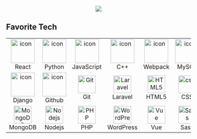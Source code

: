 <p align="center">
  <a href="https://github.com/scottpolo"><img src="https://readme-typing-svg.herokuapp.com/?lines=Blockchain%20developer;Web%20and%20mobile%20master;+6%2B%20years%20of%20coding%20experience;Always%20learning%20new%20tech&font=Pacifico&center=true&width=650&height=120&color=58a6ff&vCenter=true&size=45%22"></a>
</p>

<h2 align="left" id="macropower-tech">Favorite Tech</h2>

<table align="center">
  <tr>
    <td align="center" width="96">
      <a href="https://react.dev/" target="_blank" rel="noopener noreferrer">
        <img src="https://techstack-generator.vercel.app/react-icon.svg" alt="icon" width="65" height="65" />
      </a>
      <br>React
    </td>
    <td align="center" width="96">
      <a href="https://www.python.org/" target="_blank" rel="noopener noreferrer">
        <img src="https://techstack-generator.vercel.app/python-icon.svg" alt="icon" width="65" height="65" />
      </a>
      <br>Python
    </td>
    <td align="center" width="96">
      <a href="https://www.javascript.com/" target="_blank" rel="noopener noreferrer">
        <img src="https://techstack-generator.vercel.app/js-icon.svg" alt="icon" width="65" height="65" />
      </a>
      <br>JavaScript
    </td>
    <td align="center" width="96">
      <a href="https://cplusplus.com/" target="_blank" rel="noopener noreferrer">
        <img src="https://techstack-generator.vercel.app/cpp-icon.svg" alt="icon" width="65" height="65" />
      </a>
      <br>C++
    </td>
    <td align="center" width="96">
      <a href="https://webpack.js.org/" target="_blank" rel="noopener noreferrer">
        <img src="https://techstack-generator.vercel.app/webpack-icon.svg" alt="icon" width="65" height="65" />
      </a>
      <br>Webpack
    </td>
    <td align="center" width="96">
      <a href="https://www.mysql.com/" target="_blank" rel="noopener noreferrer">
        <img src="https://techstack-generator.vercel.app/mysql-icon.svg" alt="icon" width="65" height="65" />
      </a>
      <br>MySQL
    </td>
    <td align="center" width="96">
      <a href="https://www.typescriptlang.org/" target="_blank" rel="noopener noreferrer">
        <img src="https://techstack-generator.vercel.app/ts-icon.svg" alt="icon" width="65" height="65" />
      </a>
      <br>TypeScript
    </td>
    <td align="center" width="96">
      <a href="https://aws.amazon.com/console/" target="_blank" rel="noopener noreferrer">
        <img src="https://techstack-generator.vercel.app/aws-icon.svg" alt="icon" width="65" height="65" />
      </a>
      <br>AWS
    </td>
    <td align="center" width="96">
        <img src="https://techstack-generator.vercel.app/csharp-icon.svg" alt="icon" width="65" height="65" />
      <br>C#
    </td>
  </tr>
  <tr>
    <td align="center" width="96">
      <a href="https://www.djangoproject.com/" target="_blank" rel="noopener noreferrer">
        <img src="https://techstack-generator.vercel.app/django-icon.svg" alt="icon" width="65" height="65" />
      </a>
      <br>Django
    <td align="center" width="96">
      <a href="https://github.com/" target="_blank" rel="noopener noreferrer">
        <img src="https://techstack-generator.vercel.app/github-icon.svg" alt="icon" width="65" height="65" />
      </a>
      <br>Github
    </td>
    <td align="center" width="96"> 
      <a href="https://git-scm.com/" target="_blank" rel="noopener noreferrer">
        <img src="https://user-images.githubusercontent.com/25181517/192108372-f71d70ac-7ae6-4c0d-8395-51d8870c2ef0.png" width="48" height="48" alt="Git" />
      </a>
      <br>Git
    </td>
    <td align="center"  width="96">
      <a href="https://laravel.com/" target="_blank" rel="noopener noreferrer">
        <img src="https://skillicons.dev/icons?i=laravel" width="48" height="48" alt="Laravel" />
      </a>
      <br>Laravel
    </td>
    <td align="center"  width="96">
      <a href="https://www.w3schools.com/html/" target="_blank" rel="noopener noreferrer">
        <img src="https://skillicons.dev/icons?i=html" width="48" height="48" alt="HTML5" />
      </a>
      <br>HTML5
    </td>
    <td align="center" width="96">
      <a href="https://www.w3schools.com/css/" target="_blank" rel="noopener noreferrer">
        <img src="https://skillicons.dev/icons?i=css" width="48" height="48" alt="css" />
      </a>
      <br>CSS
    </td>
    <td align="center"  width="96">
      <a href="https://getbootstrap.com/" target="_blank" rel="noopener noreferrer">
        <img src="https://skillicons.dev/icons?i=bootstrap" width="48" height="48" alt="bootstrap" />
      </a>
      <br>Bootstrap
    </td>
    <td align="center" width="96">
      <a href="https://tailwindcss.com/" target="_blank" rel="noopener noreferrer">
        <img src="https://skillicons.dev/icons?i=tailwind" width="48" height="48" alt="tailwind" />
      </a>
      <br>Tailwind
    </td>
    <td align="center" width="96">
      <a href="https://jquery.com/" target="_blank" rel="noopener noreferrer">
        <img src="https://skillicons.dev/icons?i=jquery" width="48" height="48" alt="jQuery" />
      </a>
      <br>jQuery
    </td>
  </tr>
 <tr>
    <td align="center" width="96">
      <a href="https://www.mongodb.com/" target="_blank" rel="noopener noreferrer">
        <img src="https://skillicons.dev/icons?i=mongodb" width="48" height="48" alt="MongoDB" />
      </a>
      <br>MongoDB
    </td>
    <td align="center" width="96">
      <a href="https://nodejs.org/" target="_blank" rel="noopener noreferrer">
        <img src="https://skillicons.dev/icons?i=nodejs" width="48" height="48" alt="Nodejs" />
      </a>
      <br>Nodejs
    </td>
    <td align="center" width="96">
      <a href="https://www.php.net/" target="_blank" rel="noopener noreferrer">
        <img src="https://skillicons.dev/icons?i=php" width="48" height="48" alt="PHP" />
      </a>
      <br>PHP
    </td>
    <td align="center" width="96">
      <a href="https://www.wordpress.com/" target="_blank" rel="noopener noreferrer">
        <img src="https://skillicons.dev/icons?i=wordpress" width="48" height="48" alt="WordPress" />
      </a>
      <br>WordPress
    </td>
              <td align="center" width="96">
        <img src="https://skillicons.dev/icons?i=vue" width="48" height="48" alt="Vue" />
      <br>Vue
    </td>
              <td align="center" width="96">
        <img src="https://skillicons.dev/icons?i=sass" width="48" height="48" alt="Sass" />
      <br>Sass
    </td>
              <td align="center" width="96">
        <img src="https://skillicons.dev/icons?i=graphql" width="48" height="48" alt="MySQL" />
      <br>GraphQL
    </td>
    <td align="center" width="96">
        <img src="https://skillicons.dev/icons?i=postgres" width="48" height="48" alt="PostgreSQL" />
      <br>PostgreSQL
    </td>
 </tr>
</table>
